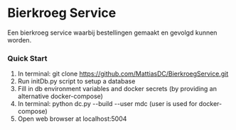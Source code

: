 # Bierkroeg Service
Een bierkroeg service waarbij bestellingen gemaakt en gevolgd kunnen worden.

### Quick Start

1) In terminal: git clone https://github.com/MattiasDC/BierkroegService.git
2) Run initDb.py script to setup a database
3) Fill in db environment variables and docker secrets (by providing an alternative docker-compose)
4) In terminal: python dc.py --build --user mdc (user is used for docker-compose)
6) Open web browser at localhost:5004

